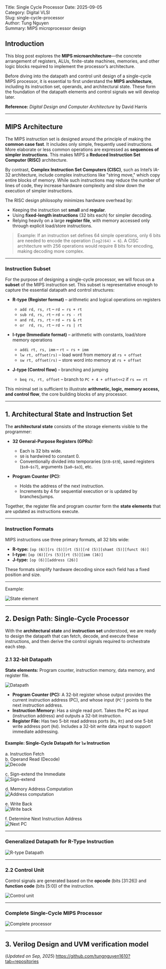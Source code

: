 Title: Single Cycle Processor 
Date: 2025-09-05  
Category: Digital VLSI  
Slug: single-cycle-processor  
Author: Tung Nguyen  
Summary: MIPS microprocessor design  
<!-- PELICAN_END_SUMMARY -->

## Introduction

This blog post explores the **MIPS microarchitecture**—the concrete arrangement of registers, ALUs, finite-state machines, memories, and other logic blocks required to implement the processor’s architecture.  

Before diving into the datapath and control unit design of a single-cycle MIPS processor, it is essential to first understand the **MIPS architecture**, including its instruction set, operands, and architectural state. These form the foundation of the datapath elements and control signals we will develop later.  

**Reference:** *Digital Design and Computer Architecture* by David Harris  

---

## MIPS Architecture

The MIPS instruction set is designed around the principle of making the **common case fast**. It includes only simple, frequently used instructions. More elaborate or less common operations are expressed as **sequences of simpler instructions**. This makes MIPS a **Reduced Instruction Set Computer (RISC)** architecture.  

By contrast, **Complex Instruction Set Computers (CISC)**, such as Intel’s IA-32 architecture, include complex instructions like "string move," which copy entire blocks of memory. While such instructions may reduce the number of lines of code, they increase hardware complexity and slow down the execution of simpler instructions.  

The RISC design philosophy minimizes hardware overhead by:  
- Keeping the instruction set **small** and **regular**.  
- Using **fixed-length instructions** (32 bits each) for simpler decoding.  
- Relying heavily on a large **register file**, with memory accessed only through explicit load/store instructions.  

> Example: If an instruction set defines 64 simple operations, only 6 bits are needed to encode the operation (`log2(64) = 6`). A CISC architecture with 256 operations would require 8 bits for encoding, making decoding more complex.  

---

### Instruction Subset

For the purpose of designing a single-cycle processor, we will focus on a **subset** of the MIPS instruction set. This subset is representative enough to capture the essential datapath and control structures:

- **R-type (Register format)** – arithmetic and logical operations on registers  
  - `add rd, rs, rt` – `rd ← rs + rt`  
  - `sub rd, rs, rt` – `rd ← rs - rt`  
  - `and rd, rs, rt` – `rd ← rs & rt`  
  - `or  rd, rs, rt` – `rd ← rs | rt`  

- **I-type (Immediate format)** – arithmetic with constants, load/store memory operations  
  - `addi rt, rs, imm` – `rt ← rs + imm`  
  - `lw rt, offset(rs)` – load word from memory at `rs + offset`  
  - `sw rt, offset(rs)` – store word into memory at `rs + offset`  

- **J-type (Control flow)** – branching and jumping  
  - `beq rs, rt, offset` – branch to `PC + 4 + offset<<2` if `rs == rt`  

This minimal set is sufficient to illustrate **arithmetic, logic, memory access, and control flow**, the core building blocks of any processor.

---

## 1. Architectural State and Instruction Set

The **architectural state** consists of the storage elements visible to the programmer:

- **32 General-Purpose Registers (GPRs):**  
  - Each is 32 bits wide.  
  - `$0` is hardwired to constant 0.  
  - Conventionally divided into temporaries (`$t0–$t9`), saved registers (`$s0–$s7`), arguments (`$a0–$a3`), etc.  

- **Program Counter (PC):**  
  - Holds the address of the next instruction.  
  - Increments by 4 for sequential execution or is updated by branches/jumps.  

Together, the register file and program counter form the **state elements** that are updated as instructions execute.  

---

### Instruction Formats

MIPS instructions use three primary formats, all 32 bits wide:  

- **R-type:** `[op (6)][rs (5)][rt (5)][rd (5)][shamt (5)][funct (6)]`  
- **I-type:** `[op (6)][rs (5)][rt (5)][imm (16)]`  
- **J-type:** `[op (6)][address (26)]`  

These formats simplify hardware decoding since each field has a fixed position and size.  

---

Example:

![State element](../images/digital_design/processor_2.png)

---

## 2. Design Path: Single-Cycle Processor
With the **architectural state** and **instruction set** understood, we are ready to design the datapath that can fetch, decode, and execute these instructions, and then derive the control signals required to orchestrate each step.

### 2.1 32-bit Datapath

**State elements:** Program counter, instruction memory, data memory, and register file.

![Datapath](../images/digital_design/processor_1.png)

- **Program Counter (PC):** A 32-bit register whose output provides the current instruction address (PC), and whose input (`PC'`) points to the next instruction address.  
- **Instruction Memory:** Has a single read port. Takes the PC as input (instruction address) and outputs a 32-bit instruction.  
- **Register File:** Has two 5-bit read address ports (`Rs`, `Rt`) and one 5-bit write address port (`Rd`). Includes a 32-bit write data input to support immediate addressing.

#### Example: Single-Cycle Datapath for `lw` Instruction

a. Instruction Fetch  
b. Operand Read (Decode)  
![Decode](../images/digital_design/processor_3.png)

c. Sign-extend the Immediate  
![Sign-extend](../images/digital_design/processor_4.png)

d. Memory Address Computation  
![Address computation](../images/digital_design/processor_5.png)

e. Write Back  
![Write back](../images/digital_design/processor_6.png)

f. Determine Next Instruction Address  
![Next PC](../images/digital_design/processor_7.png)

---

### Generalized Datapath for R-Type Instruction

![R-type Datapath](../images/digital_design/processor_8.png)

---

### 2.2 Control Unit

Control signals are generated based on the **opcode** (bits [31:26]) and **function code** (bits [5:0]) of the instruction.

![Control unit](../images/digital_design/processor_9.png)

---

### Complete Single-Cycle MIPS Processor

![Complete processor](../images/digital_design/processor_10.png)

---

## 3. Verilog Design and UVM verification model
(*Updated on Sep, 2025*)
https://github.com/tungnguyen1610?tab=repositories